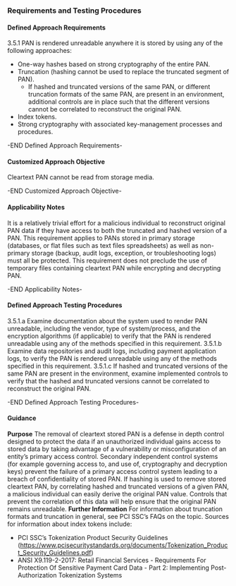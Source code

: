 ### Requirements and Testing Procedures

#### Defined Approach Requirements
3.5.1 PAN is rendered unreadable anywhere it is stored by using any of the following approaches:
- One-way hashes based on strong cryptography of the entire PAN.
- Truncation (hashing cannot be used to replace the truncated segment of PAN).
	- If hashed and truncated versions of the same PAN, or different truncation formats of the same PAN, are present in an environment, additional controls are in place such that the different versions cannot be correlated to reconstruct the original PAN.
- Index tokens.
- Strong cryptography with associated key-management processes and procedures.

-END Defined Approach Requirements- 
#### Customized Approach Objective
Cleartext PAN cannot be read from storage media.

-END Customized Approach Objective- 
#### Applicability Notes
It is a relatively trivial effort for a malicious individual to reconstruct original PAN data if they have access to both the truncated and hashed version of a PAN.
This requirement applies to PANs stored in primary storage (databases, or flat files such as text files spreadsheets) as well as non-primary storage (backup, audit logs, exception, or troubleshooting logs) must all be protected.
This requirement does not preclude the use of temporary files containing cleartext PAN while encrypting and decrypting PAN.

-END Applicability Notes- 
#### Defined Approach Testing Procedures
3.5.1.a Examine documentation about the system used to render PAN unreadable, including the vendor, type of system/process, and the encryption algorithms (if applicable) to verify that the PAN is rendered unreadable using any of the methods specified in this requirement.
3.5.1.b Examine data repositories and audit logs, including payment application logs, to verify the PAN is rendered unreadable using any of the methods specified in this requirement.
3.5.1.c If hashed and truncated versions of the same PAN are present in the environment, examine implemented controls to verify that the hashed and truncated versions cannot be correlated to reconstruct the original PAN.

-END Defined Approach Testing Procedures- 
#### Guidance
**Purpose**
The removal of cleartext stored PAN is a defense in depth control designed to protect the data if an unauthorized individual gains access to stored data by taking advantage of a vulnerability or misconfiguration of an entity’s primary access control.
Secondary independent control systems (for example governing access to, and use of, cryptography and decryption keys) prevent the failure of a primary access control system leading to a breach of confidentiality of stored PAN. If hashing is used to remove stored cleartext PAN, by correlating hashed and truncated versions of a given PAN, a malicious individual can easily derive the original PAN value. Controls that prevent the correlation of this data will help ensure that the original PAN remains unreadable.
**Further Information**
For information about truncation formats and truncation in general, see PCI SSC’s FAQs on the topic.
Sources for information about index tokens include:
- PCI SSC’s Tokenization Product Security Guidelines (https://www.pcisecuritystandards.org/documents/Tokenization_Product_Security_Guidelines.pdf)
- ANSI X9.119-2-2017: Retail Financial Services - Requirements For Protection Of Sensitive Payment Card Data - Part 2: Implementing Post-Authorization Tokenization Systems

